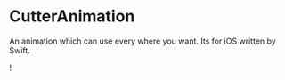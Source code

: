 # CutterAnimation
An animation which can use every where you want. Its for iOS written by Swift.

! [](https://drive.google.com/file/d/1FNFnujMtTO7Am8Tu9pLnl50gLfgQubzm/view?usp=sharing)
